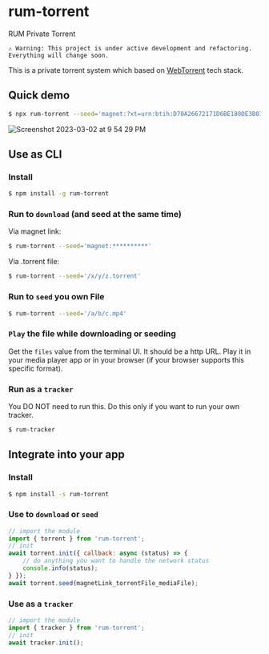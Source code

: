 # rum-torrent
RUM Private Torrent

`⚠️ Warning: This project is under active development and refactoring. Everything will change soon.`

This is a private torrent system which based on [WebTorrent](https://github.com/webtorrent/webtorrent) tech stack.

## Quick demo

```bash
$ npx rum-torrent --seed='magnet:?xt=urn:btih:D70A26672171D6BE180DE3B01FA11B24F8B67884&dn=The+Last+of+Us+S01E07+1080p+WEB+H264-CAKES&tr=http%3A%2F%2Fp4p.arenabg.com%3A1337%2Fannounce&tr=udp%3A%2F%2F47.ip-51-68-199.eu%3A6969%2Fannounce&tr=udp%3A%2F%2F9.rarbg.me%3A2780%2Fannounce&tr=udp%3A%2F%2F9.rarbg.to%3A2710%2Fannounce&tr=udp%3A%2F%2F9.rarbg.to%3A2730%2Fannounce&tr=udp%3A%2F%2F9.rarbg.to%3A2920%2Fannounce&tr=udp%3A%2F%2Fopen.stealth.si%3A80%2Fannounce&tr=udp%3A%2F%2Fopentracker.i2p.rocks%3A6969%2Fannounce&tr=udp%3A%2F%2Ftracker.coppersurfer.tk%3A6969%2Fannounce&tr=udp%3A%2F%2Ftracker.cyberia.is%3A6969%2Fannounce&tr=udp%3A%2F%2Ftracker.dler.org%3A6969%2Fannounce&tr=udp%3A%2F%2Ftracker.internetwarriors.net%3A1337%2Fannounce&tr=udp%3A%2F%2Ftracker.leechers-paradise.org%3A6969%2Fannounce&tr=udp%3A%2F%2Ftracker.openbittorrent.com%3A6969%2Fannounce&tr=udp%3A%2F%2Ftracker.opentrackr.org%3A1337&tr=udp%3A%2F%2Ftracker.pirateparty.gr%3A6969%2Fannounce&tr=udp%3A%2F%2Ftracker.tiny-vps.com%3A6969%2Fannounce&tr=udp%3A%2F%2Ftracker.torrent.eu.org%3A451%2Fannounce'
```

![Screenshot 2023-03-02 at 9 54 29 PM](https://user-images.githubusercontent.com/233022/223571763-1af6c143-fa87-4774-b442-b643d5c72b46.jpg)

## Use as CLI

### Install

```bash
$ npm install -g rum-torrent
```

### Run to `download` (and seed at the same time)

Via magnet link:

```bash
$ rum-torrent --seed='magnet:**********'
```

Via .torrent file:

```bash
$ rum-torrent --seed='/x/y/z.torrent'
```

### Run to `seed` you own File

```bash
$ rum-torrent --seed='/a/b/c.mp4'
```

### `Play` the file while downloading or seeding

Get the `files` value from the terminal UI. It should be a http URL. Play it in your media player app or in your browser (if your browser supports this specific format).

### Run as a `tracker`

You DO NOT need to run this. Do this only if you want to run your own tracker.

```bash
$ rum-tracker
```

## Integrate into your app

### Install

```bash
$ npm install -s rum-torrent
```

### Use to `download` or `seed`

```js
// import the module
import { torrent } from 'rum-torrent';
// init
await torrent.init({ callback: async (status) => {
    // do anything you want to handle the network status
    console.info(status);
} });
await torrent.seed(magnetLink_torrentFile_mediaFile);
```

### Use as a `tracker`

```js
// import the module
import { tracker } from 'rum-torrent';
// init
await tracker.init();
```
